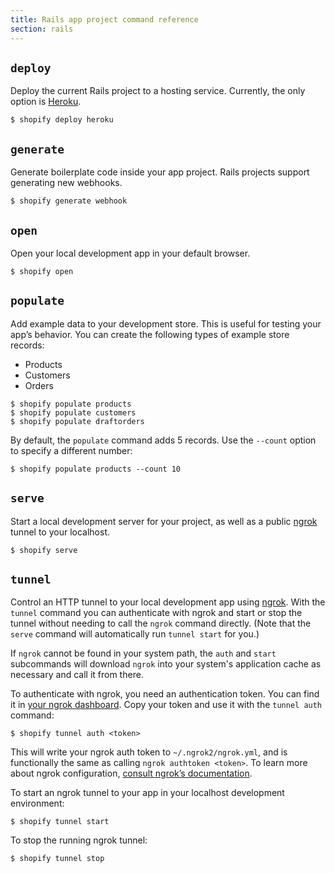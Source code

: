 ```yaml
---
title: Rails app project command reference
section: rails
---
```


## `deploy`

Deploy the current Rails project to a hosting service. Currently, the only option is [Heroku](https://www.heroku.com).

```console
$ shopify deploy heroku
```

## `generate`

Generate boilerplate code inside your app project. Rails projects support generating new webhooks.

```console
$ shopify generate webhook
```

## `open`

Open your local development app in your default browser.

```console
$ shopify open
```

## `populate`

Add example data to your development store. This is useful for testing your app’s behavior. You can create the following types of example store records:

- Products
- Customers
- Orders

```console
$ shopify populate products
$ shopify populate customers
$ shopify populate draftorders
```

By default, the `populate` command adds 5 records. Use the `--count` option to specify a different number:

```console
$ shopify populate products --count 10
```

## `serve`

Start a local development server for your project, as well as a public [ngrok](https://ngrok.com/) tunnel to your localhost.

```console
$ shopify serve
```

## `tunnel`

Control an HTTP tunnel to your local development app using [ngrok](https://ngrok.com). With the `tunnel` command you can authenticate with ngrok and start or stop the tunnel without needing to call the `ngrok` command directly. (Note that the `serve` command will automatically run `tunnel start` for you.)

If `ngrok` cannot be found in your system path, the `auth` and `start` subcommands will download `ngrok` into your system's application cache as necessary and call it from there.

To authenticate with ngrok, you need an authentication token. You can find it in [your ngrok dashboard](https://dashboard.ngrok.com/auth/your-authtoken). Copy your token and use it with the `tunnel auth` command:

```console
$ shopify tunnel auth <token>
```

This will write your ngrok auth token to `~/.ngrok2/ngrok.yml`, and is functionally the same as calling `ngrok authtoken <token>`. To learn more about ngrok configuration, [consult ngrok’s documentation](https://ngrok.com/docs#config).

To start an ngrok tunnel to your app in your localhost development environment:

```console
$ shopify tunnel start
```

To stop the running ngrok tunnel:

```console
$ shopify tunnel stop
```
